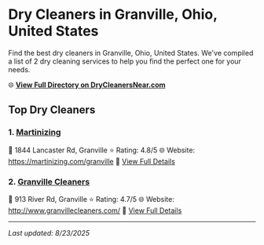 # Dry Cleaners in Granville, Ohio, United States

Find the best dry cleaners in Granville, Ohio, United States. We've compiled a list of 2 dry cleaning services to help you find the perfect one for your needs.

🌐 **[View Full Directory on DryCleanersNear.com](https://drycleanersnear.com/city/US/Ohio/Granville)**

## Top Dry Cleaners

### 1. [Martinizing](https://drycleanersnear.com/dryCleaner/689aa0e32abe37ea0a6568e6/martinizing)
📍 1844 Lancaster Rd, Granville
⭐ Rating: 4.8/5
🌐 Website: https://martinizing.com/granville
🔗 [View Full Details](https://drycleanersnear.com/dryCleaner/689aa0e32abe37ea0a6568e6/martinizing)

### 2. [Granville Cleaners](https://drycleanersnear.com/dryCleaner/689aa0992abe37ea0a656677/granville-cleaners)
📍 913 River Rd, Granville
⭐ Rating: 4.7/5
🌐 Website: http://www.granvillecleaners.com/
🔗 [View Full Details](https://drycleanersnear.com/dryCleaner/689aa0992abe37ea0a656677/granville-cleaners)


---

*Last updated: 8/23/2025*
